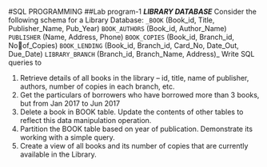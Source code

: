 #SQL PROGRAMMING
##Lab program-1
_**LIBRARY DATABASE**_
Consider the following schema for a Library Database:
`_BOOK` (Book_id, Title, Publisher_Name, Pub_Year) 
`BOOK_AUTHORS` (Book_id, Author_Name) 
`PUBLISHER` (Name, Address, Phone) 
`BOOK_COPIES` (Book_id, Branch_id, Noof_Copies)
`BOOK_LENDING` (Book_id, Branch_id, Card_No, Date_Out, Due_Date)
`LIBRARY_BRANCH` (Branch_id, Branch_Name, Address)_
Write SQL queries to
1. Retrieve details of all books in the library – id, title, name of publisher, authors, 
number of copies in each branch, etc.
2. Get the particulars of borrowers who have borrowed more than 3 books, but from Jan
2017 to Jun 2017
3. Delete a book in BOOK table. Update the contents of other tables to reflect this data 
manipulation operation.
4. Partition the BOOK table based on year of publication. Demonstrate its working with a 
simple query.
5. Create a view of all books and its number of copies that are currently available in the
Library.
